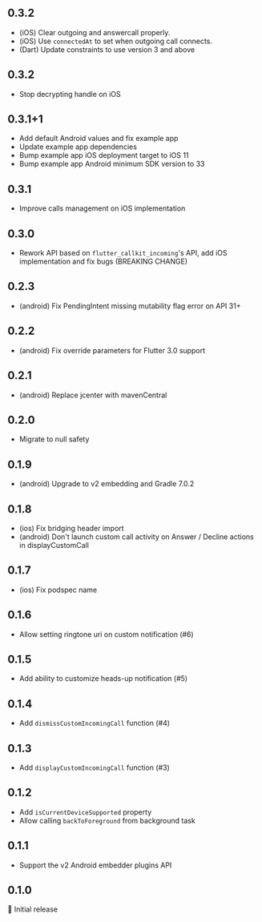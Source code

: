 ## 0.3.2

- (iOS) Clear outgoing and answercall properly.
- (iOS) Use `connectedAt` to set when outgoing call connects.
- (Dart) Update constraints to use version 3 and above
## 0.3.2

- Stop decrypting handle on iOS
## 0.3.1+1

- Add default Android values and fix example app
- Update example app dependencies
- Bump example app iOS deployment target to iOS 11
- Bump example app Android minimum SDK version to 33

## 0.3.1

- Improve calls management on iOS implementation

## 0.3.0

- Rework API based on `flutter_callkit_incoming`'s API, add iOS implementation and fix bugs (BREAKING CHANGE)

## 0.2.3

- (android) Fix PendingIntent missing mutability flag error on API 31+

## 0.2.2

- (android) Fix override parameters for Flutter 3.0 support

## 0.2.1

- (android) Replace jcenter with mavenCentral

## 0.2.0

- Migrate to null safety

## 0.1.9

- (android) Upgrade to v2 embedding and Gradle 7.0.2

## 0.1.8

- (ios) Fix bridging header import
- (android) Don't launch custom call activity on Answer / Decline actions in displayCustomCall

## 0.1.7

- (ios) Fix podspec name

## 0.1.6

- Allow setting ringtone uri on custom notification (#6)

## 0.1.5

- Add ability to customize heads-up notification (#5)

## 0.1.4

- Add `dismissCustomIncomingCall` function (#4)

## 0.1.3

- Add `displayCustomIncomingCall` function (#3)

## 0.1.2

- Add `isCurrentDeviceSupported` property
- Allow calling `backToForeground` from background task

## 0.1.1

- Support the v2 Android embedder plugins API

## 0.1.0

🎉 Initial release
